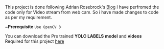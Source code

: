 
This project is done following Adrian Rosebrock's [Blog](https://www.pyimagesearch.com/2018/11/12/yolo-object-detection-with-opencv/)
I have perfromed the code only for Video stream from web cam. So i have made changes to code as per my requirement. 


~**Prerequisite**
  `Use OpenCV 3`

You can download the Pre trained **YOLO LABELS model** and **videos** Required for this project [here](http://t.dripemail2.com/c/eyJhY2NvdW50X2lkIjoiNDc2ODQyOSIsImRlbGl2ZXJ5X2lkIjoiNDQ0MDM4NzA3MiIsInVybCI6Imh0dHBzOi8vczMtdXMtd2VzdC0yLmFtYXpvbmF3cy5jb20vc3RhdGljLnB5aW1hZ2VzZWFyY2guY29tL29wZW5jdi15b2xvL3lvbG8tb2JqZWN0LWRldGVjdGlvbi56aXA_X19zPWN5em9vOHJzcHFyZXNpdGZpc3ZtIn0)
